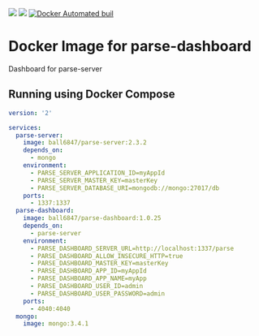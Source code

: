 
[![](https://images.microbadger.com/badges/image/ball6847/parse-dashboard.svg)](https://microbadger.com/images/ball6847/parse-dashboard "Get your own image badge on microbadger.com")
[![](https://images.microbadger.com/badges/version/ball6847/parse-dashboard.svg)](https://microbadger.com/images/ball6847/parse-dashboard "Get your own version badge on microbadger.com")
[![Docker Automated buil](https://img.shields.io/docker/automated/jrottenberg/ffmpeg.svg)](https://hub.docker.com/r/ball6847/parse-dashboard/)

# Docker Image for parse-dashboard

Dashboard for parse-server

## Running using Docker Compose

```yml
version: '2'

services:
  parse-server:
    image: ball6847/parse-server:2.3.2
    depends_on:
      - mongo
    environment:
      - PARSE_SERVER_APPLICATION_ID=myAppId
      - PARSE_SERVER_MASTER_KEY=masterKey
      - PARSE_SERVER_DATABASE_URI=mongodb://mongo:27017/db
    ports:
      - 1337:1337
  parse-dashboard:
    image: ball6847/parse-dashboard:1.0.25
    depends_on:
      - parse-server
    environment:
      - PARSE_DASHBOARD_SERVER_URL=http://localhost:1337/parse
      - PARSE_DASHBOARD_ALLOW_INSECURE_HTTP=true
      - PARSE_DASHBOARD_MASTER_KEY=masterKey
      - PARSE_DASHBOARD_APP_ID=myAppId
      - PARSE_DASHBOARD_APP_NAME=myApp
      - PARSE_DASHBOARD_USER_ID=admin
      - PARSE_DASHBOARD_USER_PASSWORD=admin
    ports:
      - 4040:4040
  mongo:
    image: mongo:3.4.1
```
